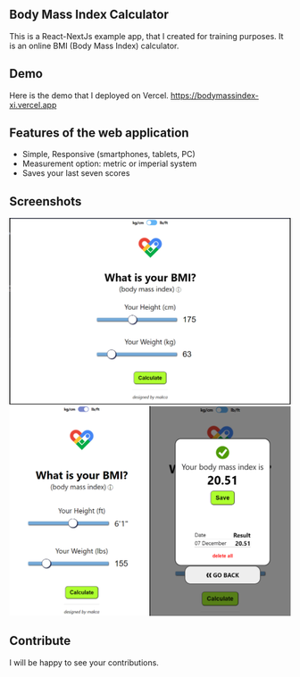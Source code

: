 ## Body Mass Index Calculator
This is a React-NextJs example app, that I created for training purposes. It is an online BMI (Body Mass Index) calculator.


## Demo
Here is the demo that I deployed on Vercel.
https://bodymassindex-xi.vercel.app

## Features of the web application
- Simple, Responsive (smartphones, tablets, PC)
- Measurement option: metric or imperial system
- Saves your last seven scores

## Screenshots
![scrn1](./forReadme/capture1.png)
![scrn2](./forReadme/capture2.png)


## Contribute
I will be happy to see your contributions.